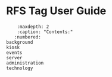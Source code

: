 # RFS Tag User Guide

```{toctree}
    :maxdepth: 2
    :caption: "Contents:"
   :numbered:
background
kiosk
events
server
administration
technology
```

